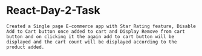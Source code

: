 # React-Day-2-Task

    Created a Single page E-commerce app with Star Rating feature, Disable Add to Cart button once added to cart and Display Remove from cart button and on clicking it the again add to cart button will be displayed and the cart count will be displayed according to the product added.
